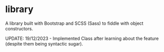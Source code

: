 # library
A library built with Bootstrap and SCSS (Sass) to fiddle with object constructors.

UPDATE:
19/12/2023 - Implemented Class after learning about the feature (despite them being syntactic sugar).
